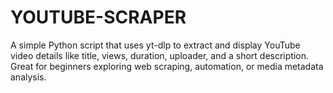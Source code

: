 # YOUTUBE-SCRAPER
A simple Python script that uses yt-dlp to extract and display YouTube video details like title, views, duration, uploader, and a short description. Great for beginners exploring web scraping, automation, or media metadata analysis.
